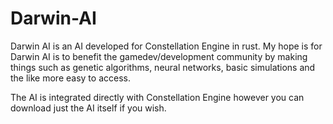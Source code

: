 # Darwin-AI
Darwin AI is an AI developed for Constellation Engine in rust. 
My hope is for Darwin AI is to benefit the gamedev/development community by making things such as genetic algorithms, neural networks, basic simulations and the like more easy to access. 

The AI is integrated directly with Constellation Engine however you can download just the AI itself if you wish.
